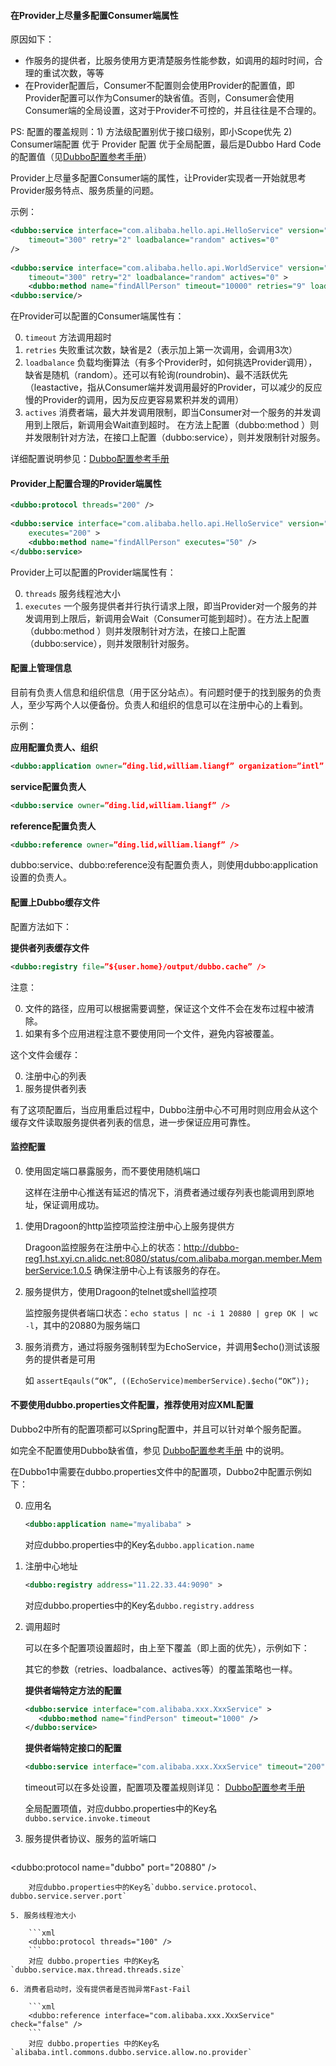#### 在Provider上尽量多配置Consumer端属性

原因如下：

* 作服务的提供者，比服务使用方更清楚服务性能参数，如调用的超时时间，合理的重试次数，等等
* 在Provider配置后，Consumer不配置则会使用Provider的配置值，即Provider配置可以作为Consumer的缺省值。否则，Consumer会使用Consumer端的全局设置，这对于Provider不可控的，并且往往是不合理的。

PS: 配置的覆盖规则：1) 方法级配置别优于接口级别，即小Scope优先 2) Consumer端配置 优于 Provider 配置 优于全局配置，最后是Dubbo Hard Code的配置值（见[Dubbo配置参考手册](user-guide-configuration-ref#配置参考手册)）

Provider上尽量多配置Consumer端的属性，让Provider实现者一开始就思考Provider服务特点、服务质量的问题。

示例：

```xml
<dubbo:service interface="com.alibaba.hello.api.HelloService" version="1.0.0" ref="helloService"
    timeout="300" retry="2" loadbalance="random" actives="0"
/>
 
<dubbo:service interface="com.alibaba.hello.api.WorldService" version="1.0.0" ref="helloService"
    timeout="300" retry="2" loadbalance="random" actives="0" >
    <dubbo:method name="findAllPerson" timeout="10000" retries="9" loadbalance="leastactive" actives="5" />
<dubbo:service/>
```

在Provider可以配置的Consumer端属性有：

0. `timeout` 方法调用超时
1. `retries` 失败重试次数，缺省是2（表示加上第一次调用，会调用3次）
2. `loadbalance` 负载均衡算法（有多个Provider时，如何挑选Provider调用），缺省是随机（random）。还可以有轮询(roundrobin)、最不活跃优先（leastactive，指从Consumer端并发调用最好的Provider，可以减少的反应慢的Provider的调用，因为反应更容易累积并发的调用）
3. `actives` 消费者端，最大并发调用限制，即当Consumer对一个服务的并发调用到上限后，新调用会Wait直到超时。
在方法上配置（dubbo:method ）则并发限制针对方法，在接口上配置（dubbo:service），则并发限制针对服务。

详细配置说明参见：[Dubbo配置参考手册](reference-xmlconf/dubbo-provider.md)

#### Provider上配置合理的Provider端属性

```xml
<dubbo:protocol threads="200" />
 
<dubbo:service interface="com.alibaba.hello.api.HelloService" version="1.0.0" ref="helloService"
    executes="200" >
    <dubbo:method name="findAllPerson" executes="50" />
</dubbo:service>
```

Provider上可以配置的Provider端属性有：

0. `threads` 服务线程池大小
1. `executes` 一个服务提供者并行执行请求上限，即当Provider对一个服务的并发调用到上限后，新调用会Wait（Consumer可能到超时）。在方法上配置（dubbo:method ）则并发限制针对方法，在接口上配置（dubbo:service），则并发限制针对服务。

#### 配置上管理信息

目前有负责人信息和组织信息（用于区分站点）。有问题时便于的找到服务的负责人，至少写两个人以便备份。负责人和组织的信息可以在注册中心的上看到。

示例：

**应用配置负责人、组织**

```xml
<dubbo:application owner=”ding.lid,william.liangf” organization=”intl” />
```

**service配置负责人**

```xml
<dubbo:service owner=”ding.lid,william.liangf” />
```

**reference配置负责人**

```xml
<dubbo:reference owner=”ding.lid,william.liangf” />
```

dubbo:service、dubbo:reference没有配置负责人，则使用dubbo:application设置的负责人。

#### 配置上Dubbo缓存文件

配置方法如下：

**提供者列表缓存文件**

```xml
<dubbo:registry file=”${user.home}/output/dubbo.cache” />
```

注意：

0. 文件的路径，应用可以根据需要调整，保证这个文件不会在发布过程中被清除。
1. 如果有多个应用进程注意不要使用同一个文件，避免内容被覆盖。

这个文件会缓存：

0. 注册中心的列表
1. 服务提供者列表

有了这项配置后，当应用重启过程中，Dubbo注册中心不可用时则应用会从这个缓存文件读取服务提供者列表的信息，进一步保证应用可靠性。

#### 监控配置

0. 使用固定端口暴露服务，而不要使用随机端口

    这样在注册中心推送有延迟的情况下，消费者通过缓存列表也能调用到原地址，保证调用成功。

1. 使用Dragoon的http监控项监控注册中心上服务提供方

    Dragoon监控服务在注册中心上的状态：http://dubbo-reg1.hst.xyi.cn.alidc.net:8080/status/com.alibaba.morgan.member.MemberService:1.0.5 确保注册中心上有该服务的存在。

2. 服务提供方，使用Dragoon的telnet或shell监控项

    监控服务提供者端口状态：`echo status | nc -i 1 20880 | grep OK | wc -l`，其中的20880为服务端口

3. 服务消费方，通过将服务强制转型为EchoService，并调用$echo()测试该服务的提供者是可用

    如 `assertEqauls(“OK”, ((EchoService)memberService).$echo(“OK”));`
    
#### 不要使用dubbo.properties文件配置，推荐使用对应XML配置

Dubbo2中所有的配置项都可以Spring配置中，并且可以针对单个服务配置。

如完全不配置使用Dubbo缺省值，参见 [Dubbo配置参考手册](reference-xmlconf/introduction.md) 中的说明。

在Dubbo1中需要在dubbo.properties文件中的配置项，Dubbo2中配置示例如下：

0. 应用名 

    ```xml
    <dubbo:application name="myalibaba" >
    ```
    对应dubbo.properties中的Key名`dubbo.application.name`
    
1. 注册中心地址
    
    ```xml
    <dubbo:registry address="11.22.33.44:9090" >
    ```
    对应dubbo.properties中的Key名`dubbo.registry.address`
    
2. 调用超时

    可以在多个配置项设置超时，由上至下覆盖（即上面的优先），示例如下：

    其它的参数（retries、loadbalance、actives等）的覆盖策略也一样。

    **提供者端特定方法的配置**
    
     ```xml 
    <dubbo:service interface="com.alibaba.xxx.XxxService" >
        <dubbo:method name="findPerson" timeout="1000" />
    </dubbo:service>
    ```
    
    **提供者端特定接口的配置**
    
    ```xml
    <dubbo:service interface="com.alibaba.xxx.XxxService" timeout="200" />
    ```
    
    timeout可以在多处设置，配置项及覆盖规则详见： [Dubbo配置参考手册](reference-xmlconf/introduction.md)

    全局配置项值，对应dubbo.properties中的Key名`dubbo.service.invoke.timeout`
    
4. 服务提供者协议、服务的监听端口

    ```xml
<dubbo:protocol name="dubbo" port="20880" />
```
    对应dubbo.properties中的Key名`dubbo.service.protocol、dubbo.service.server.port`
    
5. 服务线程池大小

    ```xml
    <dubbo:protocol threads="100" />
    ```
    对应 dubbo.properties 中的Key名`dubbo.service.max.thread.threads.size`
    
6. 消费者启动时，没有提供者是否抛异常Fast-Fail

    ```xml
    <dubbo:reference interface="com.alibaba.xxx.XxxService" check="false" />
    ```
    对应 dubbo.properties 中的Key名`alibaba.intl.commons.dubbo.service.allow.no.provider`